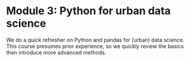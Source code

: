 # Module 3: Python for urban data science

We do a quick refresher on Python and pandas for (urban) data science. This course presumes prior experience, so we quickly review the basics then introduce more advanced methods.
